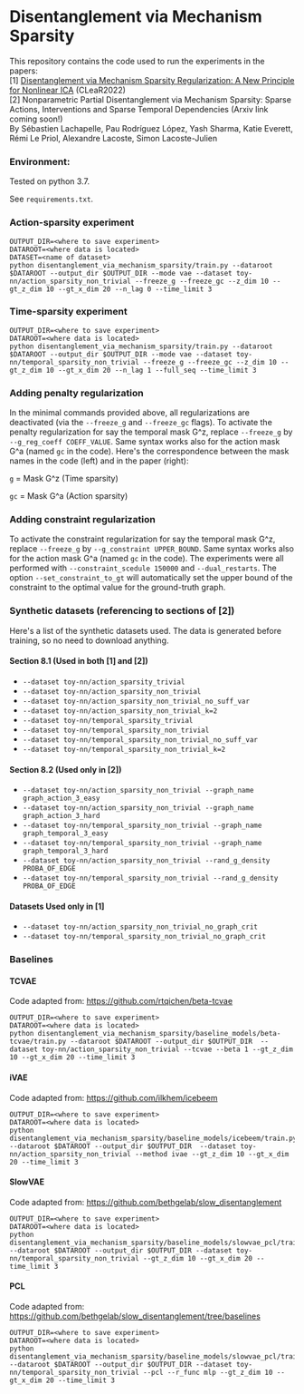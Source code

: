 # Disentanglement via Mechanism Sparsity

This repository contains the code used to run the experiments in the papers:<br>
[1] [Disentanglement via Mechanism Sparsity Regularization: A New Principle for Nonlinear ICA](https://arxiv.org/abs/2107.10098) (CLeaR2022)<br>
[2] Nonparametric Partial Disentanglement via Mechanism Sparsity: Sparse Actions, Interventions and Sparse Temporal Dependencies (Arxiv link coming soon!)<br> 
By Sébastien Lachapelle, Pau Rodríguez López, Yash Sharma, Katie Everett, Rémi Le Priol, Alexandre Lacoste, Simon Lacoste-Julien

### Environment:

Tested on python 3.7.

See `requirements.txt`.

### Action-sparsity experiment
```
OUTPUT_DIR=<where to save experiment>
DATAROOT=<where data is located>
DATASET=<name of dataset>
python disentanglement_via_mechanism_sparsity/train.py --dataroot $DATAROOT --output_dir $OUTPUT_DIR --mode vae --dataset toy-nn/action_sparsity_non_trivial --freeze_g --freeze_gc --z_dim 10 --gt_z_dim 10 --gt_x_dim 20 --n_lag 0 --time_limit 3
```

### Time-sparsity experiment
```
OUTPUT_DIR=<where to save experiment>
DATAROOT=<where data is located>
python disentanglement_via_mechanism_sparsity/train.py --dataroot $DATAROOT --output_dir $OUTPUT_DIR --mode vae --dataset toy-nn/temporal_sparsity_non_trivial --freeze_g --freeze_gc --z_dim 10 --gt_z_dim 10 --gt_x_dim 20 --n_lag 1 --full_seq --time_limit 3
```

### Adding penalty regularization
In the minimal commands provided above, all regularizations are deactivated (via the `--freeze_g` and `--freeze_gc` flags). 
To activate the penalty regularization for say the temporal mask G^z, replace `--freeze_g` by `--g_reg_coeff COEFF_VALUE`. 
Same syntax works also for the action mask G^a (named `gc` in the code). Here's the correspondence between the mask names in the code (left) and in the paper (right):

`g` = Mask G^z (Time sparsity)

`gc` = Mask G^a (Action sparsity)

### Adding constraint regularization
To activate the constraint regularization for say the temporal mask G^z, replace `--freeze_g` by `--g_constraint UPPER_BOUND`. 
Same syntax works also for the action mask G^a (named `gc` in the code). 
The experiments were all performed with `--constraint_scedule 150000` and `--dual_restarts`. 
The option `--set_constraint_to_gt` will automatically set the upper bound of the constraint to the optimal value for the ground-truth graph.

### Synthetic datasets (referencing to sections of [2])
Here's a list of the synthetic datasets used. The data is generated before training, so no need to download anything.

#### Section 8.1 (Used in both [1] and [2])

- `--dataset toy-nn/action_sparsity_trivial` 
- `--dataset toy-nn/action_sparsity_non_trivial`
- `--dataset toy-nn/action_sparsity_non_trivial_no_suff_var`
- `--dataset toy-nn/action_sparsity_non_trivial_k=2`
- `--dataset toy-nn/temporal_sparsity_trivial`
- `--dataset toy-nn/temporal_sparsity_non_trivial`
- `--dataset toy-nn/temporal_sparsity_non_trivial_no_suff_var`
- `--dataset toy-nn/temporal_sparsity_non_trivial_k=2`

#### Section 8.2 (Used only in [2])
- `--dataset toy-nn/action_sparsity_non_trivial --graph_name graph_action_3_easy`
- `--dataset toy-nn/action_sparsity_non_trivial --graph_name graph_action_3_hard`
- `--dataset toy-nn/temporal_sparsity_non_trivial --graph_name graph_temporal_3_easy`
- `--dataset toy-nn/temporal_sparsity_non_trivial --graph_name graph_temporal_3_hard`
- `--dataset toy-nn/action_sparsity_non_trivial --rand_g_density PROBA_OF_EDGE`
- `--dataset toy-nn/temporal_sparsity_non_trivial --rand_g_density PROBA_OF_EDGE`


#### Datasets Used only in [1]
- `--dataset toy-nn/action_sparsity_non_trivial_no_graph_crit`
- `--dataset toy-nn/temporal_sparsity_non_trivial_no_graph_crit` 

### Baselines
#### TCVAE
Code adapted from: https://github.com/rtqichen/beta-tcvae
```
OUTPUT_DIR=<where to save experiment>
DATAROOT=<where data is located>
python disentanglement_via_mechanism_sparsity/baseline_models/beta-tcvae/train.py --dataroot $DATAROOT --output_dir $OUTPUT_DIR  --dataset toy-nn/action_sparsity_non_trivial --tcvae --beta 1 --gt_z_dim 10 --gt_x_dim 20 --time_limit 3
```

#### iVAE
Code adapted from: https://github.com/ilkhem/icebeem
```
OUTPUT_DIR=<where to save experiment>
DATAROOT=<where data is located>
python disentanglement_via_mechanism_sparsity/baseline_models/icebeem/train.py --dataroot $DATAROOT --output_dir $OUTPUT_DIR  --dataset toy-nn/action_sparsity_non_trivial --method ivae --gt_z_dim 10 --gt_x_dim 20 --time_limit 3
```

#### SlowVAE
Code adapted from: https://github.com/bethgelab/slow_disentanglement
```
OUTPUT_DIR=<where to save experiment>
DATAROOT=<where data is located>
python disentanglement_via_mechanism_sparsity/baseline_models/slowvae_pcl/train.py --dataroot $DATAROOT --output_dir $OUTPUT_DIR --dataset toy-nn/temporal_sparsity_non_trivial --gt_z_dim 10 --gt_x_dim 20 --time_limit 3
```

#### PCL
Code adapted from: https://github.com/bethgelab/slow_disentanglement/tree/baselines
```
OUTPUT_DIR=<where to save experiment>
DATAROOT=<where data is located>
python disentanglement_via_mechanism_sparsity/baseline_models/slowvae_pcl/train.py --dataroot $DATAROOT --output_dir $OUTPUT_DIR --dataset toy-nn/temporal_sparsity_non_trivial --pcl --r_func mlp --gt_z_dim 10 --gt_x_dim 20 --time_limit 3
```


